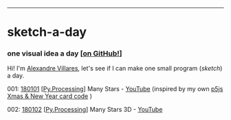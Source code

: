 ----
# sketch-a-day
### one visual idea a day [[on GitHub!](https://github.com/villares/sketch-a-day)]

Hi! I'm [Alexandre Villares](https://abav.lugaralgum.com), let's see if I can make one small program (*sketch*) a day.

001: [180101](/180101) [[Py.Processing](https://villares.github.io/como-instalar-o-processing-modo-python/index-EN)] Many Stars - [YouTube](https://www.youtube.com/watch?v=QmsthW60iBY) (inspired by my own [p5js Xmas & New Year card code](https://github.com/villares/p5js-play/tree/master/newYearStars) )

002: [180102](/180102) [[Py.Processing](https://villares.github.io/como-instalar-o-processing-modo-python/index-EN)] Many Stars 3D - [YouTube](https://www.youtube.com/watch?v=QmsthW60iBY)

